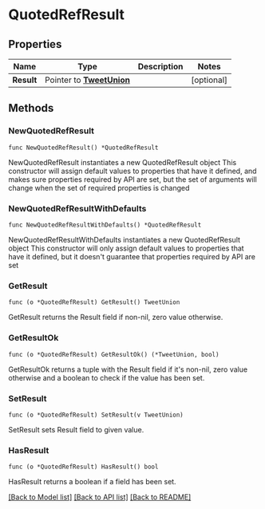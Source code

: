 # QuotedRefResult

## Properties

Name | Type | Description | Notes
------------ | ------------- | ------------- | -------------
**Result** | Pointer to [**TweetUnion**](TweetUnion.md) |  | [optional] 

## Methods

### NewQuotedRefResult

`func NewQuotedRefResult() *QuotedRefResult`

NewQuotedRefResult instantiates a new QuotedRefResult object
This constructor will assign default values to properties that have it defined,
and makes sure properties required by API are set, but the set of arguments
will change when the set of required properties is changed

### NewQuotedRefResultWithDefaults

`func NewQuotedRefResultWithDefaults() *QuotedRefResult`

NewQuotedRefResultWithDefaults instantiates a new QuotedRefResult object
This constructor will only assign default values to properties that have it defined,
but it doesn't guarantee that properties required by API are set

### GetResult

`func (o *QuotedRefResult) GetResult() TweetUnion`

GetResult returns the Result field if non-nil, zero value otherwise.

### GetResultOk

`func (o *QuotedRefResult) GetResultOk() (*TweetUnion, bool)`

GetResultOk returns a tuple with the Result field if it's non-nil, zero value otherwise
and a boolean to check if the value has been set.

### SetResult

`func (o *QuotedRefResult) SetResult(v TweetUnion)`

SetResult sets Result field to given value.

### HasResult

`func (o *QuotedRefResult) HasResult() bool`

HasResult returns a boolean if a field has been set.


[[Back to Model list]](../README.md#documentation-for-models) [[Back to API list]](../README.md#documentation-for-api-endpoints) [[Back to README]](../README.md)



